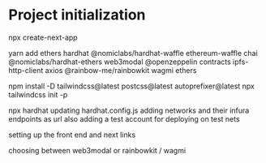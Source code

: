 # Project initialization

npx create-next-app

yarn add ethers hardhat @nomiclabs/hardhat-waffle ethereum-waffle chai @nomiclabs/hardhat-ethers web3modal @openzeppelin contracts ipfs-http-client axios @rainbow-me/rainbowkit wagmi ethers

npm install -D tailwindcss@latest postcss@latest autoprefixer@latest
npx tailwindcss init -p

npx hardhat
updating hardhat.config.js
adding networks and their infura endpoints as url
also adding a test account for deploying on test nets

setting up the front end and next links

choosing between web3modal or rainbowkit / wagmi

